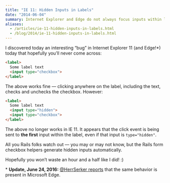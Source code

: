 ```yaml
---
title: "IE 11: Hidden Inputs in Labels"
date: "2014-06-04"
summary: Internet Explorer and Edge do not always focus inputs within label elements when the label is clicked and a hidden input is present.
aliases:
  - /articles/ie-11-hidden-inputs-in-labels.html
  - /blog/2014/ie-11-hidden-inputs-in-labels.html
---
```


I discovered today an interesting “bug” in Internet Explorer 11 (and Edge!*) today that hopefully you’ll never come across:

```html
<label>
  Some label text
  <input type="checkbox">
</label>
```

The above works fine — clicking anywhere on the label, including the text, checks and unchecks the checkbox. However:

```html
<label>
  Some label text
  <input type="hidden">
  <input type="checkbox">
</label>
```

The above no longer works in IE 11. It appears that the click event is being sent to **the first** input within the label, even if that input is `type="hidden"`.

All you Rails folks watch out — you may or may not know, but the Rails form checkbox helpers generate hidden inputs automatically.

Hopefully you won’t waste an hour and a half like I did! :)

\* **Update, June 24, 2016:** [@HerrSerker reports](https://twitter.com/HerrSerker/status/746345625676021760) that the same behavior is present in Microsoft Edge.
